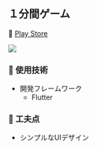 ## １分間ゲーム

:gift: [Play Store](https://apps.apple.com/jp/app/1%E5%88%86%E9%96%93%E3%82%B2%E3%83%BC%E3%83%A0/id6444773738)

<img src="https://user-images.githubusercontent.com/76618285/205090112-671e724b-fbfc-4d2e-828b-d357876512c4.png">

### :wrench: 使用技術
* 開発フレームワーク
    * Flutter

### :seedling: 工夫点

- シンプルなUIデザイン